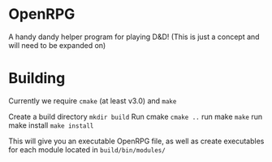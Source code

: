 # OpenRPG
A handy dandy helper program for playing D&amp;D! (This is just a concept and will need to be expanded on)

# Building
Currently we require `cmake` (at least v3.0) and `make`

Create a build directory `mkdir build`
Run cmake `cmake ..`
run make `make`
run make install `make install`

This will give you an executable OpenRPG file, as well as create executables for each module located in `build/bin/modules/`